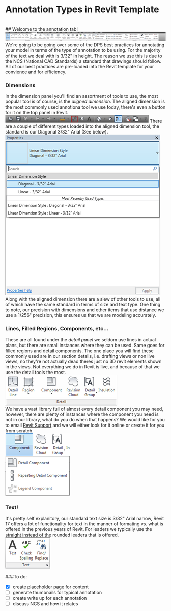 # Annotation Types in Revit Template
<br> 
## Welcome to the annotation tab!
<br>
<img src="images/2-4/AnnotationTab.png">
<br>
We're going to be going over some of the DPS best practices for annotating your model in terms of the type of annotation to be using. For the majority of the text we deal with is 3/32" in height. The reason we use this is due to the NCS (National CAD Standards) a standard that drawings should follow. All of our best practices are pre-loaded into the Revit template for your convience and for efficiency. 

### Dimensions
In the dimension panel you'll find an assortment of tools to use, the most popular tool is of course, is the *aligned dimension*. The aligned dimension is the most commonly used annotiona tool we use today, there's even a button for it on the top panel in Revit. 
<img src="images/2-4/AlignedDimTOp.png"> There are a couple of different types loaded into the aligned dimension tool, the standard is our Diagonal 3/32" Arial (See below).
<img src="images/2-4/AlignedDimTypes.png"> 
<br>
Along with the aligned dimension there are a slew of other tools to use, all of which have the same standard in terms of size and text type. One thing to note, our precision with dimensions and other items that use distance we use a 1/256" precision, this ensures us that we are modeling accurately. 

### Lines, Filled Regions, Components, etc...
These are all found under the *detail panel* we seldom use lines in actual plans, but there are small instances where they can be used. Same goes for filled regions and detail components. The one place you will find these commonly used are in our section details, i.e. drafting views or non live views, no they're not actually dead theres just no 3D revit elements shown in the views. Not everything we do in Revit is live, and because of that we use the detail tools the most. 
<br>
<img src="images/2-4/DetailPanel.png">
<br>
We have a vast library full of almost every detail component you may need, however, there are plenty of instances where the component you need is not in our library, what do you do when that happens? We would like for you to email <a href="mailto:revitsupport@dpsdesign.org">Revit Support</a> and we will either look for it online or create it for you from scratch. 
<br>
<img src="images/2-4/DetailComponent.png">

### Text!
It's pretty self explanitory, our standard text size is 3/32" Arial narrow, Revit 17 offers a lot of functionality for text in the manner of formating vs. what is offered in the previous years of Revit. For leaders we typically use the straight instead of the rounded leaders that is offered. 
<br>
<img src="images/2-4/TextPanel.png">




###To do:

- [x] create placeholder page for content
- [ ] generate thumbnails for typical annotation
- [ ] create write up for each annotation
- [ ] discuss NCS and how it relates
